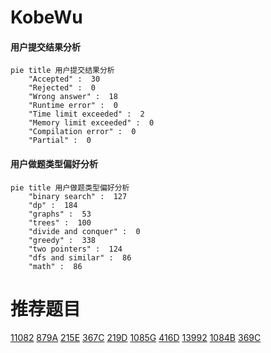 # KobeWu

<!-- tabs:start -->



#### **用户提交结果分析**

```mermaid
pie title 用户提交结果分析
    "Accepted" :  30
    "Rejected" :  0
    "Wrong answer" :  18
    "Runtime error" :  0
    "Time limit exceeded" :  2
    "Memory limit exceeded" :  0
    "Compilation error" :  0
    "Partial" :  0
```

#### **用户做题类型偏好分析**

```mermaid
pie title 用户做题类型偏好分析
    "binary search" :  127
    "dp" :  184
    "graphs" :  53
    "trees" :  100
    "divide and conquer" :  0
    "greedy" :  338
    "two pointers" :  124
    "dfs and similar" :  86
    "math" :  86
```



<!-- tabs:end -->
# 推荐题目
[11082](https://codeforces.com/contest/1108/problem/2)
[879A](https://codeforces.com/contest/879/problem/A)
[215E](https://codeforces.com/contest/215/problem/E)
[367C](https://codeforces.com/contest/367/problem/C)
[219D](https://codeforces.com/contest/219/problem/D)
[1085G](https://codeforces.com/contest/1085/problem/G)
[416D](https://codeforces.com/contest/416/problem/D)
[13992](https://codeforces.com/contest/1399/problem/2)
[1084B](https://codeforces.com/contest/1084/problem/B)
[369C](https://codeforces.com/contest/369/problem/C)
